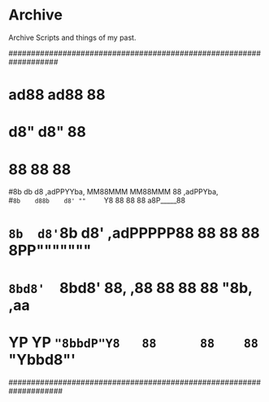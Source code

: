 # Archive
Archive Scripts and things of my past.

###################################################################
#                                 ad88    ad88 88             
#                                d8"     d8"   88             
#                                88      88    88             
#8b      db      d8 ,adPPYYba, MM88MMM MM88MMM 88  ,adPPYba,  
#`8b    d88b    d8' ""     `Y8   88      88    88 a8P_____88  
# `8b  d8'`8b  d8'  ,adPPPPP88   88      88    88 8PP"""""""  
#  `8bd8'  `8bd8'   88,    ,88   88      88    88 "8b,   ,aa  
#    YP      YP     `"8bbdP"Y8   88      88    88  `"Ybbd8"' 
####################################################################
